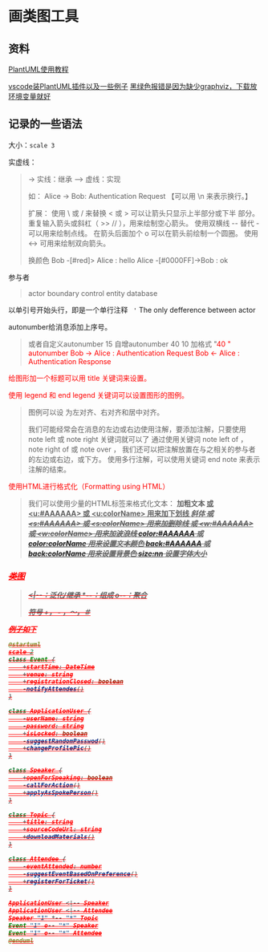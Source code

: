 # 画类图工具

## 资料

[PlantUML使用教程](https://www.cnblogs.com/ningskyer/articles/5397750.html)

[vscode装PlantUML插件以及一些例子](https://blog.csdn.net/mzl87/article/details/88384011)
[黑绿色报错是因为缺少graphviz，下载放环境变量就好](https://www.jianshu.com/p/e8684ea7c2e6)



## 记录的一些语法

大小：`scale 3`

实虚线：

> ->		实线：继承
> -->		虚线：实现
>
> 如： Alice -> Bob: Authentication Request     【可以用 \n 来表示换行。】
>
> 扩展：
> 使用 \ 或 / 来替换 < 或 > 可以让箭头只显示上半部分或下半 部分。
> 重复输入箭头或斜杠（ >> // ），用来绘制空心箭头。
> 使用双横线 -- 替代 - 可以用来绘制点线。
> 在箭头后面加个 o 可以在箭头前绘制一个圆圈。
> 使用 <-> 可用来绘制双向箭头。
>
> 
>
> 换颜色
> Bob -[#red]> Alice : hello
> Alice -[#0000FF]->Bob : ok



参与者

> actor
> boundary
> control
> entity
> database

以单引号开始头行，即是一个单行注释
` '` The only defference between actor



autonumber给消息添加上序号。

> 或者自定义autonumber 15
> 自增autonumber 40 10
> 加格式 "<font color=red>40  "
> autonumber
> Bob -> Alice : Authentication Request
> Bob <- Alice : Authentication Response



给图形加一个标题可以用 title 关键词来设置。



使用 legend 和 end legend 关键词可以设置图形的图例。

> 图例可以设 为左对齐、右对齐和居中对齐。
>
> 我们可能经常会在消息的左边或右边使用注解，要添加注解，只要使用 note left 或 note right 关键词就可以了
> 通过使用关键词 note left of ， note right of 或 note over ， 我们还可以把注解放置在与之相关的参与者的左边或右边，或下方。
> 使用多行注解，可以使用关键词 end note 来表示注解的结束。



使用HTML进行格式化（Formatting using HTML）

> 我们可以使用少量的HTML标签来格式化文本：
> <b> 加粗文本
> <u> 或 <u:#AAAAAA> 或 <u:colorName> 用来加下划线
> <i> 斜体
> <s> 或 <s:#AAAAAA> 或 <s:colorName> 用来加删除线
> <w> 或 <w:#AAAAAA> 或 <w:colorName> 用来加波浪线
> <color:#AAAAAA> 或 <color:colorName> 用来设置文本颜色
> <back:#AAAAAA> 或 <back:colorName> 用来设置背景色
> <size:nn> 设置字体大小



### 类图

> <|--：泛化/继承
> *--：组成
> o--：聚合
>
> 符号 +， - ，〜，＃

例子如下

```java
@startuml
scale 2
class Event {
    +startTime: DateTime
    +venue: string
    +registrationClosed: boolean
    -notifyAttendes()
}

class ApplicationUser {
    -userName: string
    -password: string
    +isLocked: boolean
    -suggestRandomPasswod()
    +changeProfilePic()
}

class Speaker {
    +openForSpeaking: boolean
    -callForAction()
    +applyAsSpokePerson()
}

class Topic {
    +title: string
    +sourceCodeUrl: string
    +downloadMaterials()
}

class Attendee {
    -eventAttended: number
    -suggestEventBasedOnPreference()
    +registerForTicket()
}

ApplicationUser <|-- Speaker
ApplicationUser <|-- Attendee
Speaker "1" *-- "*" Topic
Event "1" o-- "*" Speaker
Event "1" o-- "*" Attendee
@enduml
```



